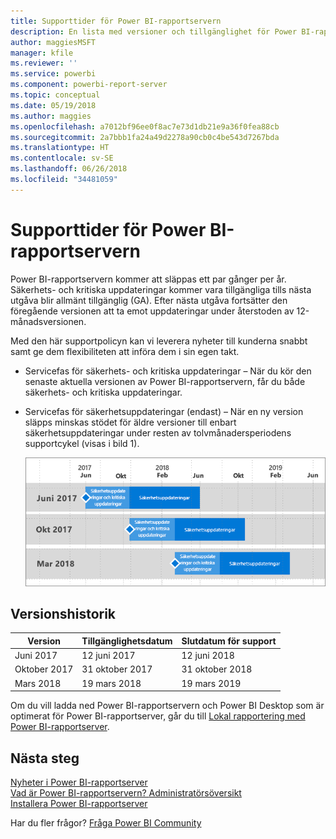 ```yaml
---
title: Supporttider för Power BI-rapportservern
description: En lista med versioner och tillgänglighet för Power BI-rapportservern.
author: maggiesMSFT
manager: kfile
ms.reviewer: ''
ms.service: powerbi
ms.component: powerbi-report-server
ms.topic: conceptual
ms.date: 05/19/2018
ms.author: maggies
ms.openlocfilehash: a7012bf96ee0f8ac7e73d1db21e9a36f0fea88cb
ms.sourcegitcommit: 2a7bbb1fa24a49d2278a90cb0c4be543d7267bda
ms.translationtype: HT
ms.contentlocale: sv-SE
ms.lasthandoff: 06/26/2018
ms.locfileid: "34481059"
---
```

# <a name="support-timeline-for-power-bi-report-server"></a>Supporttider för Power BI-rapportservern
Power BI-rapportservern kommer att släppas ett par gånger per år. Säkerhets- och kritiska uppdateringar kommer vara tillgängliga tills nästa utgåva blir allmänt tillgänglig (GA). Efter nästa utgåva fortsätter den föregående versionen att ta emot uppdateringar under återstoden av 12-månadsversionen.

Med den här supportpolicyn kan vi leverera nyheter till kunderna snabbt samt ge dem flexibiliteten att införa dem i sin egen takt.

* Servicefas för säkerhets- och kritiska uppdateringar – När du kör den senaste aktuella versionen av Power BI-rapportservern, får du både säkerhets- och kritiska uppdateringar.
* Servicefas för säkerhetsuppdateringar (endast) – När en ny version släpps minskas stödet för äldre versioner till enbart säkerhetsuppdateringar under resten av tolvmånadersperiodens supportcykel (visas i bild 1).

    ![Diagram som illustrerar supporttidsperioden](media/support-timeline/report-server-support-timeline-mar-2018.png)

## <a name="version-history"></a>Versionshistorik
| **Version** | **Tillgänglighetsdatum** | **Slutdatum för support** |
| --- | --- | --- |
| Juni 2017 |12 juni 2017 |12 juni 2018 |
| Oktober 2017 |31 oktober 2017 |31 oktober 2018 |
| Mars 2018 | 19 mars 2018 | 19 mars 2019 |

Om du vill ladda ned Power BI-rapportservern och Power BI Desktop som är optimerat för Power BI-rapportserver, går du till [Lokal rapportering med Power BI-rapportserver](https://powerbi.microsoft.com/report-server/).

## <a name="next-steps"></a>Nästa steg
[Nyheter i Power BI-rapportserver](whats-new.md)  
[Vad är Power BI-rapportservern? ](get-started.md) 
 [Administratörsöversikt](admin-handbook-overview.md)  
[Installera Power BI-rapportserver](install-report-server.md)  

Har du fler frågor? [Fråga Power BI Community](https://community.powerbi.com/)

